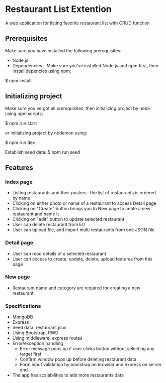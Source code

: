 # Restaurant List Extention
A web application for listing favorite restaurant list with CRUD function

## Prerequisites
Make sure you have installed the following prerequisites:
- Node.js
- Dependencies - Make sure you've installed Node.js and npm first, then install depencies using npm:

$ npm install

## Initializing project
Make sure you've got all prerequisites, then initializing project by node using npm scripts:

$ npm run start

or initializing project by nodemon using:

$ npm run dev

Establish seed data:
$ npm run seed

## Features
### Index page
- Listing restaurants and their posters.  The list of restaurants is ordered by name
- Clicking on either photo or name of a restaurant to access Detail page
- Clicking on "Create" button brings you to New page to ceate a new restaurant and name it
- Clicking on "edit" button to update selected restaurant
- User can delete restaurant from list
- User can upload file, and import multi restaurants from one JSON file

### Detail page
- User can read details of a selected restaurant
- User can access to create, update, delete, upload features from this page

### New page
- Restaurant name and category are required for creating a new restaurant

### Specifications
- MongoDB
- Express
- Seed data: restaurant.json
- Using Bootstrap, RWD
- Using middleware, express routes
- Error/exception handling
	- Error message pops up if user clicks button without selecting any target first
	- Confirm window pops up before deleting restaurant data
	- Form input validation by bootstrap on browser and express on server end
- The app has scalabilities to add more restaurants data


